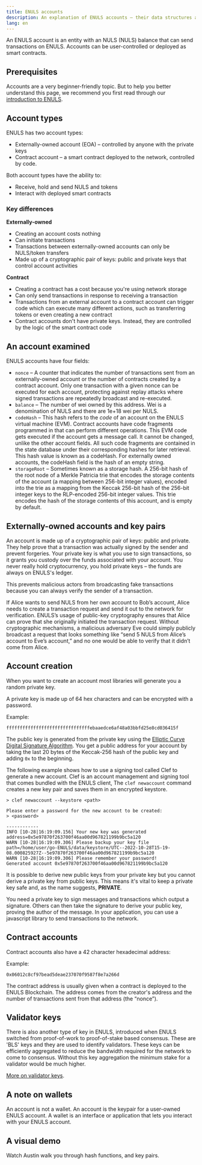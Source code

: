 ```yaml
---
title: ENULS accounts
description: An explanation of ENULS accounts – their data structures and their relationship with key pair cryptography.
lang: en
---
```


An ENULS account is an entity with an NULS (NULS) balance that can send transactions on ENULS. Accounts can be user-controlled or deployed as smart contracts.

## Prerequisites 

Accounts are a very beginner-friendly topic. But to help you better understand this page, we recommend you first read through our [introduction to ENULS](../).

## Account types 

ENULS has two account types:

- Externally-owned account (EOA) – controlled by anyone with the private keys
- Contract account – a smart contract deployed to the network, controlled by code. 

Both account types have the ability to:

- Receive, hold and send NULS and tokens
- Interact with deployed smart contracts

### Key differences 

**Externally-owned**

- Creating an account costs nothing
- Can initiate transactions
- Transactions between externally-owned accounts can only be NULS/token transfers
- Made up of a cryptographic pair of keys: public and private keys that control account activities

**Contract**

- Creating a contract has a cost because you're using network storage
- Can only send transactions in response to receiving a transaction
- Transactions from an external account to a contract account can trigger code which can execute many different actions, such as transferring tokens or even creating a new contract
- Contract accounts don't have private keys. Instead, they are controlled by the logic of the smart contract code

## An account examined 

ENULS accounts have four fields:

- `nonce` – A counter that indicates the number of transactions sent from an externally-owned account or the number of contracts created by a contract account. Only one transaction with a given nonce can be executed for each account, protecting against replay attacks where signed transactions are repeatedly broadcast and re-executed.
- `balance` – The number of wei owned by this address. Wei is a denomination of NULS and there are 1e+18 wei per NULS.
- `codeHash` – This hash refers to the _code_ of an account on the ENULS virtual machine (EVM). Contract accounts have code fragments programmed in that can perform different operations. This EVM code gets executed if the account gets a message call. It cannot be changed, unlike the other account fields. All such code fragments are contained in the state database under their corresponding hashes for later retrieval. This hash value is known as a codeHash. For externally owned accounts, the codeHash field is the hash of an empty string.
- `storageRoot` – Sometimes known as a storage hash. A 256-bit hash of the root node of a Merkle Patricia trie that encodes the storage contents of the account (a mapping between 256-bit integer values), encoded into the trie as a mapping from the Keccak 256-bit hash of the 256-bit integer keys to the RLP-encoded 256-bit integer values. This trie encodes the hash of the storage contents of this account, and is empty by default.

## Externally-owned accounts and key pairs 

An account is made up of a cryptographic pair of keys: public and private. They help prove that a transaction was actually signed by the sender and prevent forgeries. Your private key is what you use to sign transactions, so it grants you custody over the funds associated with your account. You never really hold cryptocurrency, you hold private keys – the funds are always on ENULS's ledger.

This prevents malicious actors from broadcasting fake transactions because you can always verify the sender of a transaction.

If Alice wants to send NULS from her own account to Bob’s account, Alice needs to create a transaction request and send it out to the network for verification. ENULS’s usage of public-key cryptography ensures that Alice can prove that she originally initiated the transaction request. Without cryptographic mechanisms, a malicious adversary Eve could simply publicly broadcast a request that looks something like “send 5 NULS from Alice’s account to Eve’s account,” and no one would be able to verify that it didn’t come from Alice.

## Account creation 

When you want to create an account most libraries will generate you a random private key.

A private key is made up of 64 hex characters and can be encrypted with a password.

Example:

`fffffffffffffffffffffffffffffffebaaedce6af48a03bbfd25e8cd036415f`

The public key is generated from the private key using the [Elliptic Curve Digital Signature Algorithm](https://wikipedia.org/wiki/Elliptic_Curve_Digital_Signature_Algorithm). You get a public address for your account by taking the last 20 bytes of the Keccak-256 hash of the public key and adding `0x` to the beginning.

The following example shows how to use a signing tool called Clef to generate a new account. Clef is an account management and signing tool that comes bundled with the ENULS client,  The `clef newaccount` command creates a new key pair and saves them in an encrypted keystore.

```
> clef newaccount --keystore <path>

Please enter a password for the new account to be created:
> <password>

------------
INFO [10-28|16:19:09.156] Your new key was generated       address=0x5e97870f263700f46aa00d967821199b9bc5a120
WARN [10-28|16:19:09.306] Please backup your key file      path=/home/user/go-ENULS/data/keystore/UTC--2022-10-28T15-19-08.000825927Z--5e97870f263700f46aa00d967821199b9bc5a120
WARN [10-28|16:19:09.306] Please remember your password!
Generated account 0x5e97870f263700f46aa00d967821199b9bc5a120
```


It is possible to derive new public keys from your private key but you cannot derive a private key from public keys. This means it's vital to keep a private key safe and, as the name suggests, **PRIVATE**.

You need a private key to sign messages and transactions which output a signature. Others can then take the signature to derive your public key, proving the author of the message. In your application, you can use a javascript library to send transactions to the network.

## Contract accounts 

Contract accounts also have a 42 character hexadecimal address:

Example:

`0x06012c8cf97bead5deae237070f9587f8e7a266d`

The contract address is usually given when a contract is deployed to the ENULS Blockchain. The address comes from the creator's address and the number of transactions sent from that address (the “nonce”).

## Validator keys 

There is also another type of key in ENULS, introduced when ENULS switched from proof-of-work to proof-of-stake based consensus. These are 'BLS' keys and they are used to identify validators. These keys can be efficiently aggregated to reduce the bandwidth required for the network to come to consensus. Without this key aggregation the minimum stake for a validator would be much higher.

[More on validator keys](/developers/docs/consensus-mechanisms/pos/keys/).

## A note on wallets 

An account is not a wallet. An account is the keypair for a user-owned ENULS account. A wallet is an interface or application that lets you interact with your ENULS account.

## A visual demo 

Watch Austin walk you through hash functions, and key pairs.

<YouTube id="QJ010l-pBpE" />

<YouTube id="9LtBDy67Tho" />

